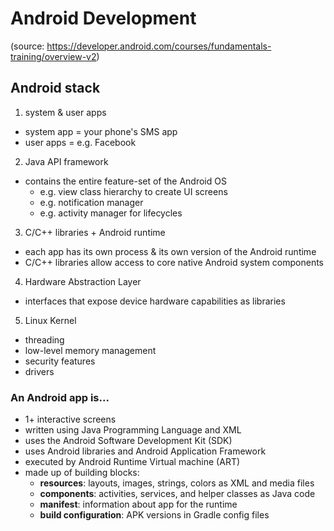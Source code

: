 # Android Development
(source: https://developer.android.com/courses/fundamentals-training/overview-v2)

## Android stack
1. system & user apps
  - system app = your phone's SMS app
  - user apps = e.g. Facebook
2. Java API framework
  - contains the entire feature-set of the Android OS
    - e.g. view class hierarchy to create UI screens
    - e.g. notification manager
    - e.g. activity manager for lifecycles
3. C/C++ libraries + Android runtime
  - each app has its own process & its own version of the Android runtime
  - C/C++ libraries allow access to core native Android system components
4. Hardware Abstraction Layer
  - interfaces that expose device hardware capabilities as libraries
5. Linux Kernel
  - threading
  - low-level memory management
  - security features
  - drivers

### An Android app is...
- 1+ interactive screens
- written using Java Programming Language and XML
- uses the Android Software Development Kit (SDK)
- uses Android libraries and Android Application Framework
- executed by Android Runtime Virtual machine (ART)
- made up of building blocks:
  - __resources__: layouts, images, strings, colors as XML and media files
  - __components__: activities, services, and helper classes as Java code
  - __manifest__: information about app for the runtime
  - __build configuration__: APK versions in Gradle config files


